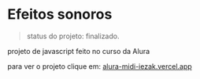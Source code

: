 # Efeitos sonoros

> status do projeto: finalizado.

projeto de javascript feito no curso da Alura

para ver o projeto clique em: <a href = 'https://alura-midi-iezak.vercel.app'>
  alura-midi-iezak.vercel.app</a>
  

